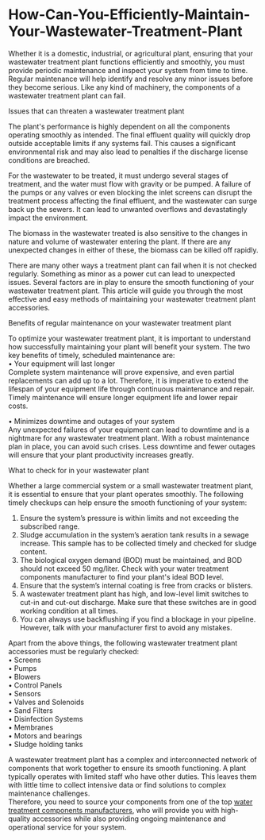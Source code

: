 # How-Can-You-Efficiently-Maintain-Your-Wastewater-Treatment-Plant
Whether it is a domestic, industrial, or agricultural plant, ensuring that your wastewater treatment plant functions efficiently and smoothly, you must provide periodic maintenance and inspect your system from time to time. <br>
Regular maintenance will help identify and resolve any minor issues before they become serious. Like any kind of machinery, the components of a wastewater treatment plant can fail. <br>

Issues that can threaten a wastewater treatment plant <br>

The plant's performance is highly dependent on all the components operating smoothly as intended. The final effluent quality will quickly drop outside acceptable limits if any systems fail. This causes a significant environmental risk and may also lead to penalties if the discharge license conditions are breached. <br>

For the wastewater to be treated, it must undergo several stages of treatment, and the water must flow with gravity or be pumped. A failure of the pumps or any valves or even blocking the inlet screens can disrupt the treatment process affecting the final effluent, and the wastewater can surge back up the sewers. It can lead to unwanted overflows and devastatingly impact the environment. <br>

The biomass in the wastewater treated is also sensitive to the changes in nature and volume of wastewater entering the plant. If there are any unexpected changes in either of these, the biomass can be killed off rapidly. <br>

There are many other ways a treatment plant can fail when it is not checked regularly. Something as minor as a power cut can lead to unexpected issues. Several factors are in play to ensure the smooth functioning of your wastewater treatment plant. This article will guide you through the most effective and easy methods of maintaining your wastewater treatment plant accessories. <br>

Benefits of regular maintenance on your wastewater treatment plant <br>

To optimize your wastewater treatment plant, it is important to understand how successfully maintaining your plant will benefit your system. The two key benefits of timely, scheduled maintenance are: <br>
•	Your equipment will last longer <br>
Complete system maintenance will prove expensive, and even partial replacements can add up to a lot. Therefore, it is imperative to extend the lifespan of your equipment life through continuous maintenance and repair. Timely maintenance will ensure longer equipment life and lower repair costs. <br>

•	Minimizes downtime and outages of your system <br>
Any unexpected failures of your equipment can lead to downtime and is a nightmare for any wastewater treatment plant. With a robust maintenance plan in place, you can avoid such crises. Less downtime and fewer outages will ensure that your plant productivity increases greatly.  <br>

What to check for in your wastewater plant <br>

Whether a large commercial system or a small wastewater treatment plant, it is essential to ensure that your plant operates smoothly. The following timely checkups can help ensure the smooth functioning of your system: <br>

1.	Ensure the system’s pressure is within limits and not exceeding the subscribed range. <br>
2.	Sludge accumulation in the system’s aeration tank results in a sewage increase. This sample has to be collected timely and checked for sludge content. <br>
3.	The biological oxygen demand (BOD) must be maintained, and BOD should not exceed 50 mg/liter. Check with your water treatment components manufacturer to find your plant's ideal BOD level. <br>
4.	Ensure that the system’s internal coating is free from cracks or blisters. <br>
5.	A wastewater treatment plant has high, and low-level limit switches to cut-in and cut-out discharge. Make sure that these switches are in good working condition at all times. <br>
6.	You can always use backflushing if you find a blockage in your pipeline. However, talk with your manufacturer first to avoid any mistakes. <br>

Apart from the above things, the following wastewater treatment plant accessories must be regularly checked: <br>
•	Screens <br>
•	Pumps <br>
•	Blowers <br>
•	Control Panels <br>
•	Sensors <br>
•	Valves and Solenoids <br>
•	Sand Filters <br>
•	Disinfection Systems <br>
•	Membranes <br>
•	Motors and bearings <br>
•	Sludge holding tanks <br>

A wastewater treatment plant has a complex and interconnected network of components that work together to ensure its smooth functioning. A plant typically operates with limited staff who have other duties. This leaves them with little time to collect intensive data or find solutions to complex maintenance challenges. <br>
Therefore, you need to source your components from one of the top <a href="https://arvindkaigo.com/">water treatment components manufacturers</a>, who will provide you with high-quality accessories while also providing ongoing maintenance and operational service for your system. <br>
